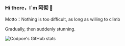 ### Hi there，I`m 阿彻 👋

Motto：Nothing is too difficult, as long as willing to climb

Gradually, then suddenly stunning.

![Codpoe's GitHub stats](https://github-readme-stats.vercel.app/api?username=CanXueOrangeCat&theme=vue&show_icons=true&hide_title=true&&count_private=true)

<!-- ![Top Languages Card](https://github-readme-stats.vercel.app/api/top-langs/?username=CanXueOrangeCat&layout=compact) -->
<!--
**Leoragelove/Leoragelove** is a ✨ _special_ ✨ repository because its `README.md` (this file) appears on your GitHub profile.

Here are some ideas to get you started:

- 🔭 I’m currently working on ...
- 🌱 I’m currently learning ...
- 👯 I’m looking to collaborate on ...
- 🤔 I’m looking for help with ...
- 💬 Ask me about ...
- 📫 How to reach me: ...
- 😄 Pronouns: ...
- ⚡ Fun fact: ...
-->
